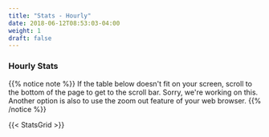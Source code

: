 ```yaml
---
title: "Stats - Hourly"
date: 2018-06-12T08:53:03-04:00
weight: 1
draft: false
---
```


### Hourly Stats

{{% notice note %}}
If the table below doesn't fit on your screen, scroll to the bottom of the page to get to the scroll bar. Sorry, we're working on this. Another option is also to use the zoom out feature of your web browser. 
{{% /notice %}}

{{< StatsGrid >}}

